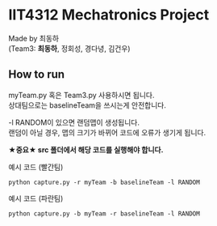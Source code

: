 # IIT4312 Mechatronics Project

Made by 최동하  
(Team3: **최동하**, 정회성, 경다녕, 김건우) 

## How to run 
myTeam.py 혹은 Team3.py 사용하시면 됩니다.   
상대팀으로는 baselineTeam을 쓰시는게 안전합니다.   

-l RANDOM이 있으면 랜덤맵이 생성됩니다.   
랜덤이 아닐 경우, 맵의 크기가 바뀌어 코드에 오류가 생기게 됩니다.   

**★중요★ src 폴더에서 해당 코드를 실행해야 합니다.**  

예시 코드 (빨간팀)

	python capture.py -r myTeam -b baselineTeam -l RANDOM
예시 코드 (파란팀)

	python capture.py -b myTeam -r baselineTeam -l RANDOM

